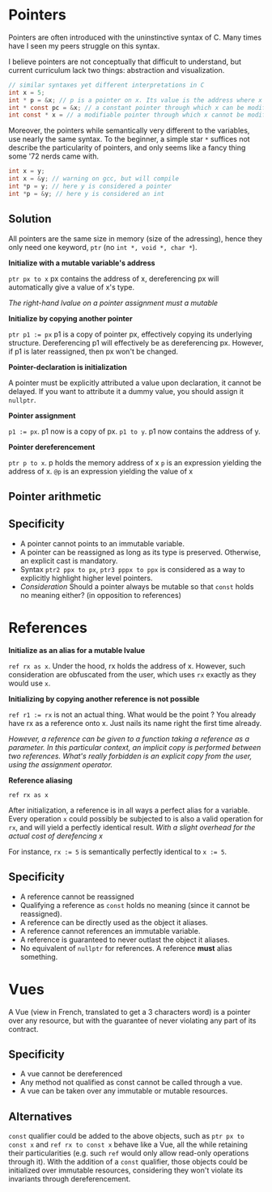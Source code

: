 # Pointers

Pointers are often introduced with the uninstinctive syntax of C.
Many times have I seen my peers struggle on this syntax.

I believe pointers are not conceptually that difficult to understand, but current curriculum lack two things: abstraction and visualization.

```c
// similar syntaxes yet different interpretations in C
int x = 5;
int * p = &x; // p is a pointer on x. Its value is the address where x is stored.
int * const pc = &x; // a constant pointer through which x can be modified
int const * x = // a modifiable pointer through which x cannot be modified
```

Moreover, the pointers while semantically very different to the variables, use nearly the same syntax. To the beginner, a simple star `*` suffices not describe the particularity of pointers, and only seems like a fancy thing some '72 nerds came with.

```c
int x = y;
int x = &y; // warning on gcc, but will compile
int *p = y; // here y is considered a pointer
int *p = &y; // here y is considered an int
```


## Solution

All pointers are the same size in memory (size of the adressing), hence they only need one keyword, `ptr` (no `int *, void *, char *`).

**Initialize with a mutable variable's address**

`ptr px to x` px contains the address of x, dereferencing px will automatically give a value of x's type.

*The right-hand lvalue on a pointer assignment must a mutable*


**Initialize by copying another pointer**

`ptr p1 := px` p1 is a copy of pointer px, effectively copying its underlying structure. Dereferencing p1 will effectively be as dereferencing px. However, if p1 is later reassigned, then px won't be changed.

**Pointer-declaration is initialization**

A pointer must be explicitly attributed a value upon declaration, it cannot be delayed. If you want to attribute it a dummy value, you should assign it `nullptr`.

**Pointer assignment**

`p1 := px`. p1 now is a copy of px.
`p1 to y`. p1 now contains the address of y.

**Pointer dereferencement**

`ptr p to x`. p holds the memory address of x
`p` is an expression yielding the address of x.
`@p` is an expression yielding the value of x


## Pointer arithmetic




## Specificity

- A pointer cannot points to an immutable variable.
- A pointer can be reassigned as long as its type is preserved. Otherwise, an explicit cast is mandatory.
- Syntax `ptr2 ppx to px`, `ptr3 pppx to ppx` is considered as a way to explicitly highlight higher level pointers.
- *Consideration* Should a pointer always be mutable so that `const` holds no meaning either? (in opposition to references)

# References

**Initialize as an alias for a mutable lvalue**

`ref rx as x`. Under the hood, rx holds the address of x. However, such consideration are obfuscated from the user, which uses `rx` exactly as they would use `x`.


**Initializing by copying another reference is not possible**

`ref r1 := rx` is not an actual thing. What would be the point ? You already have rx as a reference onto x. Just nails its name right the first time already.

*However, a reference can be given to a function taking a reference as a parameter. In this particular context, an implicit copy is performed between two references. What's really forbidden is an explicit copy from the user, using the assignment operator.*

**Reference aliasing**

`ref rx as x`

After initialization, a reference is in all ways a perfect alias for a variable. Every operation `x` could possibly be subjected to is also a valid operation for `rx`, and will yield a perfectly identical result. *With a slight overhead for the actual cost of derefencing x*

For instance, `rx := 5` is semantically perfectly identical to `x := 5`.

## Specificity

- A reference cannot be reassigned
- Qualifying a reference as `const` holds no meaning (since it cannot be reassigned).
- A reference can be directly used as the object it aliases.
- A reference cannot references an immutable variable.
- A reference is guaranteed to never outlast the object it aliases.
- No equivalent of `nullptr` for references. A reference **must** alias something.

# Vues

A Vue (view in French, translated to get a 3 characters word) is a pointer over any resource, but with the guarantee of never violating any part of its contract. 

## Specificity

- A vue cannot be dereferenced
- Any method not qualified as const cannot be called through a vue.
- A vue can be taken over any immutable or mutable resources.

## Alternatives

`const` qualifier could be added to the above objects, such as `ptr px to const x` and `ref rx to const x` behave like a Vue, all the while retaining their particularities (e.g. such `ref` would only allow read-only operations through it).
With the addition of a `const` qualifier, those objects could be initialized over immutable resources, considering they won't violate its invariants through dereferencement. 
